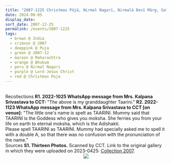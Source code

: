 ```yaml
---
title: "2007-1225 Christmas Pūjā, Nirmal Nagarī, Nirmalā Devī Mārg, Gat No. 26, Bhukum (17 kms W of Pune), Maharashtra, India"
date: 2024-08-05
display_date: 
sort_date: 2007-12-25
permalink: /events/2007-1225
tags:
  - brown @ India
  - crimson @ 2007
  - deeppink @ Puja
  - green @ 2007-12
  - maroon @ Maharashtra
  - orange @ Bhukum
  - peru @ Nirmal Nagari
  - purple @ Lord Jesus Christ
  - red @ Christmas Puja  
---
```


<br>

<wave-list>
  <list-title color="DarkSeaGreen" width="65"> Recollections</list-title>
  <list-item color="BlanchedAlmond" width="280"><b>R1. 2022-1025 WhatsApp message from Mrs. Kalpana Srivastava to CCT:</b> "The above is my granddaughter Taarini."</list-item>
  <list-item color="Lavender" width="280"><b>R2. 2022-1123 WhatsApp message from Mrs. Kalpana Srivastava to CCT [on venue]:</b> "The little one's name is spelt as TAARINI. Mummy said that TAARINI is the Goddess who gives you moksha. She ferries you from your life on earth to eternal moksha, which is the Adishakti.<br> 
Please spell TAARINI as TAARINI. Mummy had specially asked me to spell it with a double A, so that there was no confusion with the pronunciation of the name."</list-item>
</wave-list>

<br>

<wave-list>
  <list-title color="DarkSeaGreen" width="40">Sources</list-title>
  <list-item color="BlanchedAlmond"  width="280"><b>S1. Thirteen Photos.</b> Scanned by CCT. Link to the original gallery in which they were uploaded on 2023-0425: <a href="https://eternalmoments.smugmug.com/Collections/Mrs-Kalpana-Srivastava-Collection/2007/">Collection 2007</a>.</list-item>
</wave-list>

<div style="text-align: center"><img src="https://pub-bcc3cbe9b1e94ba1ac28915f7a3900fa.r2.dev/2007-1225_Christmas_Puja_Nirmal_Nagari_Nirmala_Devi_Marg_Gat_No._26_Bhukum_(17_kms_W_of_Pune)_Maharashtra_India_11_(from_tif)_(Mrs._Kalpana_Srivastava_Collection).jpg" /></div>